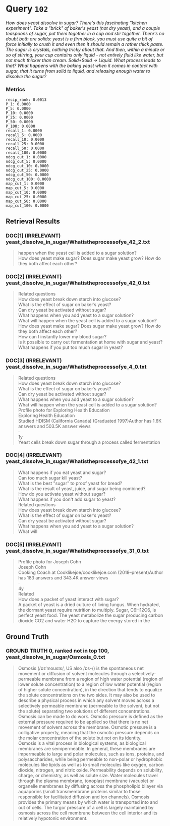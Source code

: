 # Query `102`

*How does yeast dissolve in sugar?
There's this fascinating "kitchen experiment". Take a "brick" of baker's yeast (not dry yeast), and a couple teaspoons of sugar, put them together in a cup and stir together. There's no doubt both are solids: yeast is a firm block, you must use quite a bit of force initially to crush it and even then it should remain a rather thick paste. The sugar is crystals, nothing tricky about that. And then, within a minute or so of stirring, your cup contains only liquid - not entirely fluid like water, but not much thicker than cream. Solid+Solid -> Liquid.
What process leads to that? What happens with the baking yeast when it comes in contact with sugar, that it turns from solid to liquid, and releasing enough water to dissolve the sugar?*

### Metrics

```
recip_rank: 0.0013
P_1: 0.0000
P_5: 0.0000
P_10: 0.0000
P_25: 0.0000
P_50: 0.0000
P_100: 0.0000
recall_1: 0.0000
recall_5: 0.0000
recall_10: 0.0000
recall_25: 0.0000
recall_50: 0.0000
recall_100: 0.0000
ndcg_cut_1: 0.0000
ndcg_cut_5: 0.0000
ndcg_cut_10: 0.0000
ndcg_cut_25: 0.0000
ndcg_cut_50: 0.0000
ndcg_cut_100: 0.0000
map_cut_1: 0.0000
map_cut_5: 0.0000
map_cut_10: 0.0000
map_cut_25: 0.0000
map_cut_50: 0.0000
map_cut_100: 0.0000
```

## Retrieval Results

### DOC[1] (IRRELEVANT) yeast_dissolve_in_sugar/Whatistheprocessofye_42_2.txt
> happen when the yeast cell is added to a sugar solution?<br>How does yeast make sugar? Does sugar make yeast grow? How do they both affect each other?

### DOC[2] (IRRELEVANT) yeast_dissolve_in_sugar/Whatistheprocessofye_42_0.txt
> Related questions<br>How does yeast break down starch into glucose?<br>What is the effect of sugar on baker’s yeast?<br>Can dry yeast be activated without sugar?<br>What happens when you add yeast to a sugar solution?<br>What will happen when the yeast cell is added to a sugar solution?<br>How does yeast make sugar? Does sugar make yeast grow? How do they both affect each other?<br>How can I instantly lower my blood sugar?<br>Is it possible to carry out fermentation at home with sugar and yeast?<br>What happens if you put too much sugar in yeast?

### DOC[3] (IRRELEVANT) yeast_dissolve_in_sugar/Whatistheprocessofye_4_0.txt
> Related questions<br>How does yeast break down starch into glucose?<br>What is the effect of sugar on baker’s yeast?<br>Can dry yeast be activated without sugar?<br>What happens when you add yeast to a sugar solution?<br>What will happen when the yeast cell is added to a sugar solution?<br>Profile photo for Exploring Health Education<br>Exploring Health Education<br>Studied HDISM (California Canada) (Graduated 1997)Author has 1.6K answers and 503.5K answer views<br>·<br>1y<br>Yeast cells break down sugar through a process called fermentation

### DOC[4] (IRRELEVANT) yeast_dissolve_in_sugar/Whatistheprocessofye_42_1.txt
> What happens if you eat yeast and sugar?<br>Can too much sugar kill yeast?<br>What is the best "sugar" to proof yeast for bread?<br>What is the result of yeast, juice, and sugar being combined?<br>How do you activate yeast without sugar?<br>What happens if you don't add sugar to yeast?<br>Related questions<br>How does yeast break down starch into glucose?<br>What is the effect of sugar on baker’s yeast?<br>Can dry yeast be activated without sugar?<br>What happens when you add yeast to a sugar solution?<br>What will

### DOC[5] (IRRELEVANT) yeast_dissolve_in_sugar/Whatistheprocessofye_31_0.txt
> Profile photo for Joseph Cohn<br>Joseph Cohn<br>Cooking Coach at Cooklikejoe/cooklikejoe.com (2018–present)Author has 183 answers and 343.4K answer views<br>·<br>4y<br>Related<br>How does a packet of yeast interact with sugar?<br>A packet of yeast is a dried culture of living fungus. When hydrated, the dormant yeast require nutrition to multiply. Sugar, C6H12O6, is perfect yeast food. The yeast metabolize the sugar producing carbon dioxide CO2 and water H2O to capture the energy stored in the


## Ground Truth

### GROUND TRUTH 0, ranked not in top 100, yeast_dissolve_in_sugar/Osmosis_0.txt
> Osmosis (/ɒzˈmoʊsɪs/, US also /ɒs-/) is the spontaneous net movement or diffusion of solvent molecules through a selectively-permeable membrane from a region of high water potential (region of lower solute concentration) to a region of low water potential (region of higher solute concentration), in the direction that tends to equalize the solute concentrations on the two sides. It may also be used to describe a physical process in which any solvent moves across a selectively permeable membrane (permeable to the solvent, but not the solute) separating two solutions of different concentrations. Osmosis can be made to do work. Osmotic pressure is defined as the external pressure required to be applied so that there is no net movement of solvent across the membrane.  Osmotic pressure is a colligative property, meaning that the osmotic pressure depends on the molar concentration of the solute but not on its identity.<br>Osmosis is a vital process in biological systems, as biological membranes are semipermeable. In general, these membranes are impermeable to large and polar molecules, such as ions, proteins, and polysaccharides, while being permeable to non-polar or hydrophobic molecules like lipids as well as to small molecules like oxygen, carbon dioxide, nitrogen, and nitric oxide. Permeability depends on solubility, charge, or chemistry, as well as solute size. Water molecules travel through the plasma membrane, tonoplast membrane (vacuole) or organelle membranes by diffusing across the phospholipid bilayer via aquaporins (small transmembrane proteins similar to those responsible for facilitated diffusion and ion channels). Osmosis provides the primary means by which water is transported into and out of cells. The turgor pressure of a cell is largely maintained by osmosis across the cell membrane between the cell interior and its relatively hypotonic environment.
